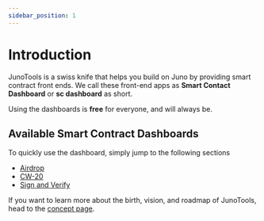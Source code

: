 ```yaml
---
sidebar_position: 1
---
```


# Introduction

JunoTools is a swiss knife that helps you build on Juno by providing smart contract front ends.
We call these front-end apps as **Smart Contact Dashboard** or **sc dashboard** as short.

Using the dashboards is **free** for everyone, and will always be.

## Available Smart Contract Dashboards

To quickly use the dashboard, simply jump to the following sections

- [Airdrop](/03-dashboards/02-airdrop/01-introduction.md)
- [CW-20](/03-dashboards/03-cw-20/01-introduction.md)
- [Sign and Verify](/03-dashboards/04-sign-and-verify/01-introduction.md)

If you want to learn more about the birth, vision, and roadmap of JunoTools,  head to the [concept page](02-concept.md).